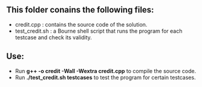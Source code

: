 ## This folder conains the following files: 
 - credit.cpp : contains the source code of the solution.
 - test_credit.sh : a Bourne shell script that runs the program for each testcase and check its validity.
 
 ## Use:
  - Run __g++ -o credit -Wall -Wextra credit.cpp__ to compile the source code.
  - Run __./test_credit.sh testcases__ to test the program for certain testcases.
